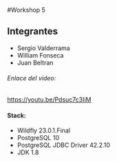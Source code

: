 #Workshop 5

## Integrantes
- Sergio Valderrama
- William Fonseca
- Juan Beltran

###### Enlace del video:
https://youtu.be/Pdsuc7c3IiM

#### Stack:
 - Wildfly 23.0.1.Final
 - PostgreSQL 10
 - PostgreSQL JDBC Driver 42.2.10
 - JDK 1.8

